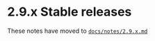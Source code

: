 # 2.9.x Stable releases

These notes have moved to [`docs/notes/2.9.x.md`](../../../../docs/notes/2.9.x.md)
